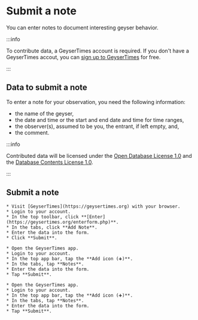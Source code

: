 # Submit a note

You can enter notes to document interesting geyser behavior.

:::info

To contribute data, a GeyserTimes account is required. If you don't have a GeyserTimes accout, you can [sign up to GeyserTimes](account-signup.md) for free. 

:::

## Data to submit a note

To enter a note for your observation, you need the following information:

* the name of the geyser, 
* the date and time or the start and end date and time for time ranges, 
* the observer(s), assumed to be you, the entrant, if left empty, and,   
* the comment.

:::info

Contributed data will be licensed under the [Open Database License 1.0](https://opendatacommons.org/licenses/odbl/1.0/) and the [Database Contents License 1.0](https://opendatacommons.org/licenses/dbcl/1.0/).

:::

## Submit a note

<Tabs groupId="os">
  <TabItem value="web" label="Website">

    * Visit [GeyserTimes](https://geysertimes.org) with your browser.
    * Login to your account.
    * In the top toolbar, click **[Enter](https://geysertimes.org/enterform.php)**.
    * In the tabs, click **Add Note**.
    * Enter the data into the form. 
    * Click **Submit**.

  </TabItem>
  <TabItem value="android" label="Android">

    * Open the GeyserTimes app.
    * Login to your account.
    * In the top app bar, tap the **Add icon (➕)**. 
    * In the tabs, tap **Notes**.
    * Enter the data into the form. 
    * Tap **Submit**.

  </TabItem>
  <TabItem value="iOS" label="iOS">

    * Open the GeyserTimes app.
    * Login to your account.
    * In the top app bar, tap the **Add icon (➕)**. 
    * In the tabs, tap **Notes**.
    * Enter the data into the form. 
    * Tap **Submit**.

  </TabItem>
</Tabs>